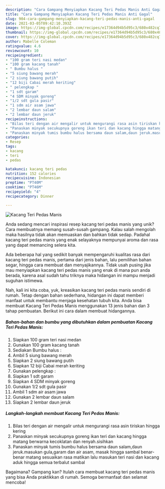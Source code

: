 ```yaml
---
description: "Cara Gampang Menyiapkan Kacang Teri Pedas Manis Anti Gagal"
title: "Cara Gampang Menyiapkan Kacang Teri Pedas Manis Anti Gagal"
slug: 904-cara-gampang-menyiapkan-kacang-teri-pedas-manis-anti-gagal
date: 2021-03-05T09:42:10.393Z
image: https://img-global.cpcdn.com/recipes/e17364d94b5d95c3/680x482cq70/kacang-teri-pedas-manis-foto-resep-utama.jpg
thumbnail: https://img-global.cpcdn.com/recipes/e17364d94b5d95c3/680x482cq70/kacang-teri-pedas-manis-foto-resep-utama.jpg
cover: https://img-global.cpcdn.com/recipes/e17364d94b5d95c3/680x482cq70/kacang-teri-pedas-manis-foto-resep-utama.jpg
author: Mabelle Coleman
ratingvalue: 4.6
reviewcount: 10
recipeingredient:
- "100 gram teri nasi medan"
- "100 gram kacang tanah"
- " Bumbu halus "
- "5 siung bawang merah"
- "2 siung bawang putih"
- "12 biji Cabai merah keriting"
- " pelengkap "
- "1 sdt garam"
- "4 SDM minyak goreng"
- "1/2 sdt gula pasir"
- "1 sdm air asam jawa"
- "2 lembar daun salam"
- "2 lembar daun jeruk"
recipeinstructions:
- "Bilas teri dengan air mengalir untuk mengurangi rasa asin tiriskan hingga kering"
- "Panaskan minyak secukupnya goreng ikan teri dan kacang hingga matang berwarna kecoklatan dan renyah.sisihkan"
- "Panaskan minyak tumis bumbu halus bersama daun salam,daun jeruk.masukan gula,garam dan air asam, masak hingga sambal benar- benar matang sesuaikan rasa matikan lalu masukan teri nasi dan kacang aduk hingga semua terbalut sambal"
categories:
- Resep
tags:
- kacang
- teri
- pedas

katakunci: kacang teri pedas 
nutrition: 152 calories
recipecuisine: Indonesian
preptime: "PT40M"
cooktime: "PT46M"
recipeyield: "4"
recipecategory: Dinner

---
```



![Kacang Teri Pedas Manis](https://img-global.cpcdn.com/recipes/e17364d94b5d95c3/680x482cq70/kacang-teri-pedas-manis-foto-resep-utama.jpg)

Anda sedang mencari inspirasi resep kacang teri pedas manis yang unik? Cara membuatnya memang susah-susah gampang. Kalau salah mengolah maka hasilnya tidak akan memuaskan dan bahkan tidak sedap. Padahal kacang teri pedas manis yang enak selayaknya mempunyai aroma dan rasa yang dapat memancing selera kita.

Ada beberapa hal yang sedikit banyak mempengaruhi kualitas rasa dari kacang teri pedas manis, pertama dari jenis bahan, lalu pemilihan bahan segar, hingga cara membuat dan menyajikannya. Tidak usah pusing jika mau menyiapkan kacang teri pedas manis yang enak di mana pun anda berada, karena asal sudah tahu triknya maka hidangan ini mampu menjadi suguhan istimewa.




Nah, kali ini kita coba, yuk, kreasikan kacang teri pedas manis sendiri di rumah. Tetap dengan bahan sederhana, hidangan ini dapat memberi manfaat untuk membantu menjaga kesehatan tubuh kita. Anda bisa membuat Kacang Teri Pedas Manis menggunakan 13 jenis bahan dan 3 tahap pembuatan. Berikut ini cara dalam membuat hidangannya.

<!--inarticleads1-->

##### Bahan-bahan dan bumbu yang dibutuhkan dalam pembuatan Kacang Teri Pedas Manis:

1. Siapkan 100 gram teri nasi medan
1. Gunakan 100 gram kacang tanah
1. Sediakan  Bumbu halus :
1. Ambil 5 siung bawang merah
1. Siapkan 2 siung bawang putih
1. Siapkan 12 biji Cabai merah keriting
1. Gunakan  pelengkap :
1. Siapkan 1 sdt garam
1. Siapkan 4 SDM minyak goreng
1. Gunakan 1/2 sdt gula pasir
1. Ambil 1 sdm air asam jawa
1. Gunakan 2 lembar daun salam
1. Siapkan 2 lembar daun jeruk




<!--inarticleads2-->

##### Langkah-langkah membuat Kacang Teri Pedas Manis:

1. Bilas teri dengan air mengalir untuk mengurangi rasa asin tiriskan hingga kering
1. Panaskan minyak secukupnya goreng ikan teri dan kacang hingga matang berwarna kecoklatan dan renyah.sisihkan
1. Panaskan minyak tumis bumbu halus bersama daun salam,daun jeruk.masukan gula,garam dan air asam, masak hingga sambal benar- benar matang sesuaikan rasa matikan lalu masukan teri nasi dan kacang aduk hingga semua terbalut sambal




Bagaimana? Gampang kan? Itulah cara membuat kacang teri pedas manis yang bisa Anda praktikkan di rumah. Semoga bermanfaat dan selamat mencoba!
